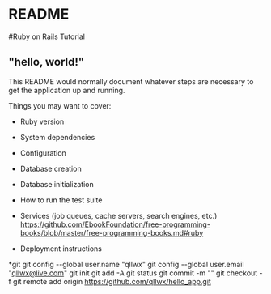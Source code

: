 # README
#Ruby on Rails Tutorial
## "hello, world!"
This README would normally document whatever steps are necessary to get the
application up and running.

Things you may want to cover:

* Ruby version

* System dependencies

* Configuration

* Database creation

* Database initialization

* How to run the test suite

* Services (job queues, cache servers, search engines, etc.)
https://github.com/EbookFoundation/free-programming-books/blob/master/free-programming-books.md#ruby
* Deployment instructions

*git
git config --global user.name "qllwx"
git config --global user.email "qllwx@live.com"
git init
git add -A
git status
git commit -m ""
git checkout -f
git remote add origin  https://github.com/qllwx/hello_app.git
